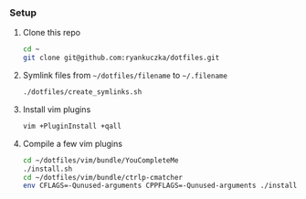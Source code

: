 ### Setup

1. Clone this repo

    ```bash
    cd ~
    git clone git@github.com:ryankuczka/dotfiles.git
    ```

1. Symlink files from `~/dotfiles/filename` to `~/.filename`

    ```bash
    ./dotfiles/create_symlinks.sh
    ```

1. Install vim plugins

    ```bash
    vim +PluginInstall +qall
    ```

1. Compile a few vim plugins

    ```bash
    cd ~/dotfiles/vim/bundle/YouCompleteMe
    ./install.sh
    cd ~/dotfiles/vim/bundle/ctrlp-cmatcher
    env CFLAGS=-Qunused-arguments CPPFLAGS=-Qunused-arguments ./install.sh
    ```
